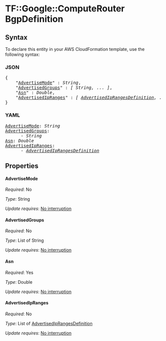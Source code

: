 # TF::Google::ComputeRouter BgpDefinition

## Syntax

To declare this entity in your AWS CloudFormation template, use the following syntax:

### JSON

<pre>
{
    "<a href="#advertisemode" title="AdvertiseMode">AdvertiseMode</a>" : <i>String</i>,
    "<a href="#advertisedgroups" title="AdvertisedGroups">AdvertisedGroups</a>" : <i>[ String, ... ]</i>,
    "<a href="#asn" title="Asn">Asn</a>" : <i>Double</i>,
    "<a href="#advertisedipranges" title="AdvertisedIpRanges">AdvertisedIpRanges</a>" : <i>[ <a href="advertisediprangesdefinition.md">AdvertisedIpRangesDefinition</a>, ... ]</i>
}
</pre>

### YAML

<pre>
<a href="#advertisemode" title="AdvertiseMode">AdvertiseMode</a>: <i>String</i>
<a href="#advertisedgroups" title="AdvertisedGroups">AdvertisedGroups</a>: <i>
      - String</i>
<a href="#asn" title="Asn">Asn</a>: <i>Double</i>
<a href="#advertisedipranges" title="AdvertisedIpRanges">AdvertisedIpRanges</a>: <i>
      - <a href="advertisediprangesdefinition.md">AdvertisedIpRangesDefinition</a></i>
</pre>

## Properties

#### AdvertiseMode

_Required_: No

_Type_: String

_Update requires_: [No interruption](https://docs.aws.amazon.com/AWSCloudFormation/latest/UserGuide/using-cfn-updating-stacks-update-behaviors.html#update-no-interrupt)

#### AdvertisedGroups

_Required_: No

_Type_: List of String

_Update requires_: [No interruption](https://docs.aws.amazon.com/AWSCloudFormation/latest/UserGuide/using-cfn-updating-stacks-update-behaviors.html#update-no-interrupt)

#### Asn

_Required_: Yes

_Type_: Double

_Update requires_: [No interruption](https://docs.aws.amazon.com/AWSCloudFormation/latest/UserGuide/using-cfn-updating-stacks-update-behaviors.html#update-no-interrupt)

#### AdvertisedIpRanges

_Required_: No

_Type_: List of <a href="advertisediprangesdefinition.md">AdvertisedIpRangesDefinition</a>

_Update requires_: [No interruption](https://docs.aws.amazon.com/AWSCloudFormation/latest/UserGuide/using-cfn-updating-stacks-update-behaviors.html#update-no-interrupt)

